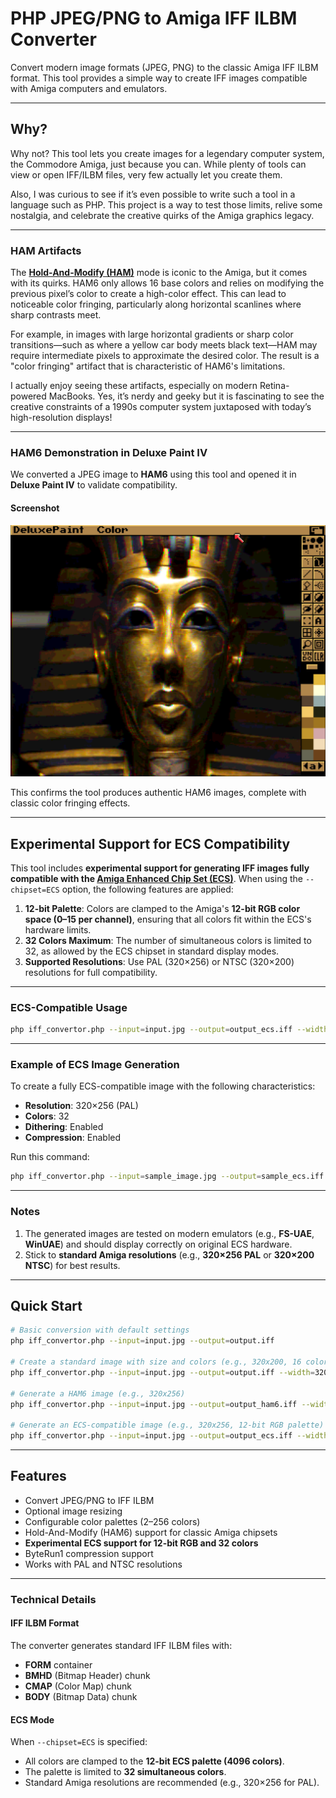# PHP JPEG/PNG to Amiga IFF ILBM Converter

Convert modern image formats (JPEG, PNG) to the classic Amiga IFF ILBM format. This tool provides a simple way to create IFF images compatible with Amiga computers and emulators.

---

## Why?

Why not? This tool lets you create images for a legendary computer system, the Commodore Amiga, just because you can. While plenty of tools can view or open IFF/ILBM files, very few actually let you create them.

Also, I was curious to see if it’s even possible to write such a tool in a language such as PHP. This project is a way to test those limits, relive some nostalgia, and celebrate the creative quirks of the Amiga graphics legacy.

---

### HAM Artifacts

The **[Hold-And-Modify (HAM)](https://en.wikipedia.org/wiki/Hold-And-Modify)** mode is iconic to the Amiga, but it comes with its quirks. HAM6 only allows 16 base colors and relies on modifying the previous pixel’s color to create a high-color effect. This can lead to noticeable color fringing, particularly along horizontal scanlines where sharp contrasts meet. 

For example, in images with large horizontal gradients or sharp color transitions—such as where a yellow car body meets black text—HAM may require intermediate pixels to approximate the desired color. The result is a "color fringing" artifact that is characteristic of HAM6's limitations.

I actually enjoy seeing these artifacts, especially on modern Retina-powered MacBooks. Yes, it’s nerdy and geeky but it is fascinating to see the creative constraints of a 1990s computer system juxtaposed with today’s high-resolution displays!

---

### **HAM6 Demonstration in Deluxe Paint IV**

We converted a JPEG image to **HAM6** using this tool and opened it in **Deluxe Paint IV** to validate compatibility.

#### **Screenshot**  
![HAM6 Image in Deluxe Paint IV](demo_images/screenshot_dpaint.png)

This confirms the tool produces authentic HAM6 images, complete with classic color fringing effects.

---

## Experimental Support for ECS Compatibility

This tool includes **experimental support for generating IFF images fully compatible with the [Amiga Enhanced Chip Set (ECS)](https://en.wikipedia.org/wiki/Amiga_Enhanced_Chip_Set)**. When using the `--chipset=ECS` option, the following features are applied:

1. **12-bit Palette**: Colors are clamped to the Amiga's **12-bit RGB color space (0–15 per channel)**, ensuring that all colors fit within the ECS's hardware limits.
2. **32 Colors Maximum**: The number of simultaneous colors is limited to 32, as allowed by the ECS chipset in standard display modes.
3. **Supported Resolutions**: Use PAL (320×256) or NTSC (320×200) resolutions for full compatibility.

---

### **ECS-Compatible Usage**

```bash
php iff_convertor.php --input=input.jpg --output=output_ecs.iff --width=320 --height=256 --colors=32 --chipset=ECS --dither=true --compress=true
```

---

### **Example of ECS Image Generation**

To create a fully ECS-compatible image with the following characteristics:
- **Resolution**: 320×256 (PAL)
- **Colors**: 32
- **Dithering**: Enabled
- **Compression**: Enabled

Run this command:
```bash
php iff_convertor.php --input=sample_image.jpg --output=sample_ecs.iff --width=320 --height=256 --colors=32 --chipset=ECS --dither=true --compress=true
```

---

### Notes

1. The generated images are tested on modern emulators (e.g., **FS-UAE**, **WinUAE**) and should display correctly on original ECS hardware.
2. Stick to **standard Amiga resolutions** (e.g., **320×256 PAL** or **320×200 NTSC**) for best results.

---

## Quick Start

```bash
# Basic conversion with default settings
php iff_convertor.php --input=input.jpg --output=output.iff

# Create a standard image with size and colors (e.g., 320x200, 16 colors, no dither)
php iff_convertor.php --input=input.jpg --output=output.iff --width=320 --height=200 --colors=16 --dither=false --compress=true

# Generate a HAM6 image (e.g., 320x256)
php iff_convertor.php --input=input.jpg --output=output_ham6.iff --width=320 --height=256 --ham=true --compress=true

# Generate an ECS-compatible image (e.g., 320x256, 12-bit RGB palette)
php iff_convertor.php --input=input.jpg --output=output_ecs.iff --width=320 --height=256 --colors=32 --chipset=ECS --dither=true --compress=true
```

---

## Features

- Convert JPEG/PNG to IFF ILBM
- Optional image resizing
- Configurable color palettes (2–256 colors)
- Hold-And-Modify (HAM6) support for classic Amiga chipsets
- **Experimental ECS support for 12-bit RGB and 32 colors**
- ByteRun1 compression support
- Works with PAL and NTSC resolutions

---

### Technical Details

#### IFF ILBM Format
The converter generates standard IFF ILBM files with:
- **FORM** container
- **BMHD** (Bitmap Header) chunk
- **CMAP** (Color Map) chunk
- **BODY** (Bitmap Data) chunk

#### ECS Mode
When `--chipset=ECS` is specified:
- All colors are clamped to the **12-bit ECS palette (4096 colors)**.
- The palette is limited to **32 simultaneous colors**.
- Standard Amiga resolutions are recommended (e.g., 320×256 for PAL).
